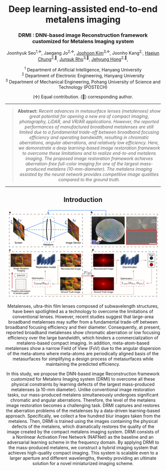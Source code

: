 <div align="center">
<h1> Deep learning-assisted end-to-end metalens imaging </h1>
<h3> DRMI : DNN-based image Reconstruction framework customized for Metalens Imaging system </h3>

Joonhyuk Seo<sup>1,✢</sup>,
Jaegang Jo<sup>2,✢</sup>,
[Joohoon Kim](https://scholar.google.com/citations?hl=en&user=tRNVtewAAAAJ)<sup>3,✢</sup>,
Joonho Kang<sup>2,</sup>, 
[Haejun Chung](https://scholar.google.com/citations?user=O-oZnIwAAAAJ)<sup>2,📧</sup>,
[Junsuk Rho](https://scholar.google.com/citations?user=jdNQRH8AAAAJ)<sup>3,📧</sup>,
[Jehyung Hong](https://scholar.google.com/citations?user=7axCcBkAAAAJ)<sup>2,📧</sup>,

<sup>1</sup> Department of Artificial Intelligence, Hanyang University\
<sup>2</sup> Department of Electronic Engineering, Hanyang University\
<sup>3</sup> Department of Mechanical Engineering, Pohang University of Science and Technology (POSTECH)

(✢) Equal contribution.
(📧) corresponding author.

<hr />

> **Abstract:** *Recent advances in metasurface lenses (metalenses) show great potential for opening a new era of compact imaging, photography, LiDAR, and VR/AR applications. However, the reported performances of manufactured broadband metalenses are still limited due to a fundamental trade-off between broadband focusing efficiency and operating bandwidth, resulting in chromatic aberrations, angular aberrations, and relatively low efficiency. Here, we demonstrate a deep learning-based image restoration framework to overcome these limitations and to realize end-to-end metalens imaging. The proposed image restoration framework achieves aberration-free full-color imaging for one of the largest mass-produced metalens (10-mm-diameter). The metalens imaging assisted by the neural network provides competitive image qualities compared to the ground truth.* 
<hr />

## Introduction

![](figures/Fig1.png)

Metalenses, ultra-thin film lenses composed of subwavelength structures, have been spotlighted as a technology to overcome the limitations of conventional lenses. However, recent studies suggest that large-area broadband metalenses may suffer from a fundamental trade-off between broadband focusing efficiency and their diameter. Consequently, at present, reported broadband metalenses show chromatic aberration or low focusing efficiency over the large bandwidth, which hinders a commercialization of metalens-based compact imaging. In addition, meta-atom-based metalenses show a narrow Field of View (FoV) due to the angular dispersion of the meta-atoms where meta-atoms are periodically aligned basis of the metasurfaces for simplifying a design process of metasurfaces while maintaining the predicted efficiency.

In this study, we propose the DNN-based image Reconstruction framework customized for Metalens Imaging system (DRMI) to overcome all these physical constraints by learning defects of the largest mass-produced metalenses (a 10-mm diameter). Unlike conventional image restoration tasks, our mass-produced metalens simultaneously undergoes significant chromatic and angular aberrations. Therefore, the level of the metalens image restoration becomes a challenging task. DRMI captures and restores the aberration problems of the metalenses by a data-driven learning-based approach. Specifically, we collect a few hundred blur images taken from the metalens. Then, DRMI is trained using the images containing the physical defects of the metalens, which dramatically restores the quality of the image created by the compact metalens imaging system. DRMI consists of a Nonlinear Activation Free Network (NAFNet) as the baseline and an adversarial learning scheme in the frequency domain. By applying DRMI to the mass-produced metalens, we construct a hybrid imaging system that achieves high-quality compact imaging. This system is scalable even to a larger aperture and different wavelengths, thereby providing an ultimate solution for a novel miniaturized imaging scheme.
